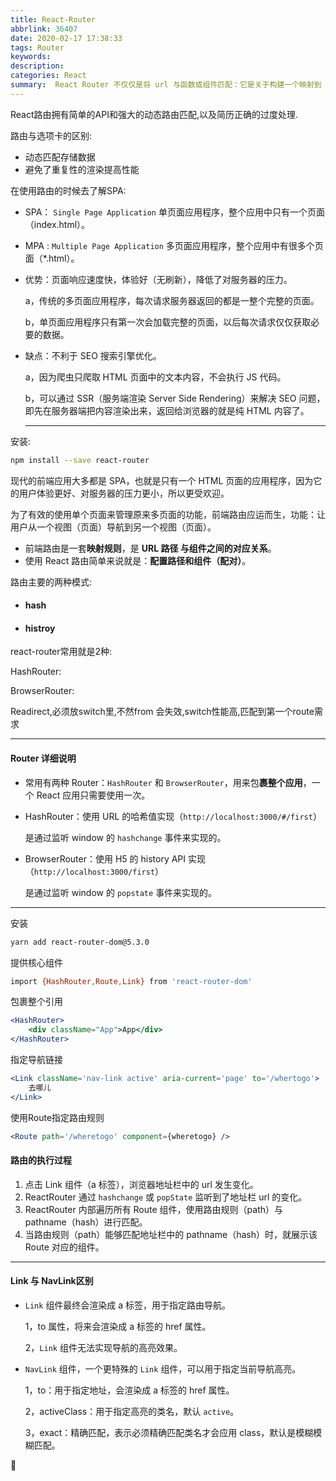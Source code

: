 ```yaml
---
title: React-Router
abbrlink: 36407
date: 2020-02-17 17:38:33
tags: Router
keywords:
description:
categories: React
summary:  React Router 不仅仅是将 url 与函数或组件匹配：它是关于构建一个映射到 URL 的完整用户界面，因此它可能包含比你习惯的更多的概
---
```


React路由拥有简单的API和强大的动态路由匹配,以及简历正确的过度处理.

路由与选项卡的区别:

- 动态匹配存储数据
- 避免了重复性的渲染提高性能

在使用路由的时候去了解SPA:

- SPA： `Single Page Application` 单页面应用程序，整个应用中只有一个页面（index.html）。

- MPA : `Multiple Page Application` 多页面应用程序，整个应用中有很多个页面（*.html）。

- 优势：页面响应速度快，体验好（无刷新），降低了对服务器的压力。

  a，传统的多页面应用程序，每次请求服务器返回的都是一整个完整的页面。

  b，单页面应用程序只有第一次会加载完整的页面，以后每次请求仅仅获取必要的数据。

- 缺点：不利于 SEO 搜索引擎优化。

  a，因为爬虫只爬取 HTML 页面中的文本内容，不会执行 JS 代码。

  b，可以通过 SSR（服务端渲染 Server Side Rendering）来解决 SEO 问题，即先在服务器端把内容渲染出来，返回给浏览器的就是纯 HTML 内容了。

  <HR>

安装:

```bash
npm install --save react-router
```

现代的前端应用大多都是 SPA，也就是只有一个 HTML 页面的应用程序，因为它的用户体验更好、对服务器的压力更小，所以更受欢迎。

为了有效的使用单个页面来管理原来多页面的功能，前端路由应运而生，功能：让用户从一个视图（页面）导航到另一个视图（页面）。

- 前端路由是一套**映射规则**，是 **URL 路径 与组件之间的对应关系**。
- 使用 React 路由简单来说就是：**配置路径和组件（配对）**。

路由主要的两种模式:

- #### hash

- #### histroy

react-router常用就是2种:

HashRouter:

BrowserRouter:

Readirect,必须放switch里,不然from 会失效,switch性能高,匹配到第一个route需求

<hr>

#### Router 详细说明

- 常用有两种 Router：`HashRouter` 和 `BrowserRouter`，用来包**裹整个应用**，一个 React 应用只需要使用一次。

- HashRouter：使用 URL 的哈希值实现（`http://localhost:3000/#/first`）

  是通过监听 window 的 `hashchange` 事件来实现的。

- BrowserRouter：使用 H5 的 history API 实现（`http://localhost:3000/first`）

  是通过监听 window 的 `popstate` 事件来实现的。

<hr>

安装

```bash
yarn add react-router-dom@5.3.0
```

提供核心组件

```bash
import {HashRouter,Route,Link} from 'react-router-dom'
```

包裹整个引用

```jsx
<HashRouter>
    <div className="App">App</div>
</HashRouter>
```

指定导航链接

```jsx
<Link className='nav-link active' aria-current='page' to='/whertogo'>
    去哪儿
</Link>
```

使用Route指定路由规则

```jsx
<Route path='/wheretogo' component={wheretogo} />
```

#### 路由的执行过程

1. 点击 Link 组件（a 标签），浏览器地址栏中的 url 发生变化。
2. ReactRouter 通过 `hashchange` 或 `popState` 监听到了地址栏 url 的变化。
3. ReactRouter 内部遍历所有 Route 组件，使用路由规则（path）与 pathname（hash）进行匹配。
4. 当路由规则（path）能够匹配地址栏中的 pathname（hash）时，就展示该 Route 对应的组件。

<hr>

#### Link 与 NavLink区别

- `Link` 组件最终会渲染成 a 标签，用于指定路由导航。

  1，to 属性，将来会渲染成 a 标签的 href 属性。

  2，`Link` 组件无法实现导航的高亮效果。

- `NavLink` 组件，一个更特殊的 `Link` 组件，可以用于指定当前导航高亮。

  1，to：用于指定地址，会渲染成 a 标签的 href 属性。

  2，activeClass：用于指定高亮的类名，默认 `active`。

  3，exact：精确匹配，表示必须精确匹配类名才会应用 class，默认是模糊模糊匹配。

📝